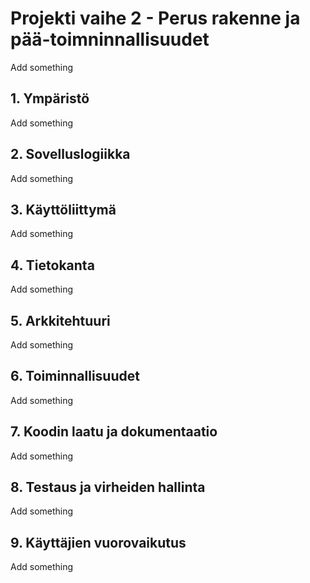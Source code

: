 # Projekti vaihe 2 - Perus rakenne ja pää-toimninnallisuudet

Add something

## 1. Ympäristö

Add something

## 2. Sovelluslogiikka

Add something

## 3. Käyttöliittymä

Add something

## 4. Tietokanta

Add something

## 5. Arkkitehtuuri

Add something

## 6. Toiminnallisuudet

Add something

## 7. Koodin laatu ja dokumentaatio

Add something

## 8. Testaus ja virheiden hallinta

Add something

## 9. Käyttäjien vuorovaikutus

Add something

